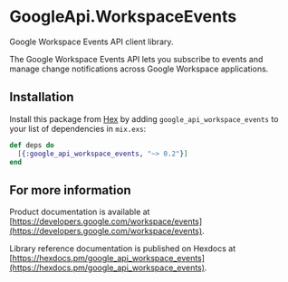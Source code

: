 # GoogleApi.WorkspaceEvents

Google Workspace Events API client library.

The Google Workspace Events API lets you subscribe to events and manage change notifications across Google Workspace applications.

## Installation

Install this package from [Hex](https://hex.pm) by adding
`google_api_workspace_events` to your list of dependencies in `mix.exs`:

```elixir
def deps do
  [{:google_api_workspace_events, "~> 0.2"}]
end
```

## For more information

Product documentation is available at [https://developers.google.com/workspace/events](https://developers.google.com/workspace/events).

Library reference documentation is published on Hexdocs at
[https://hexdocs.pm/google_api_workspace_events](https://hexdocs.pm/google_api_workspace_events).

